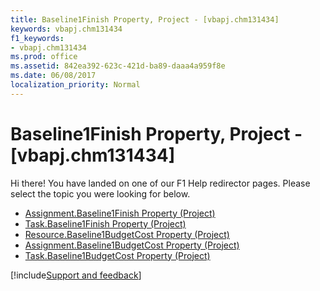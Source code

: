 ```yaml
---
title: Baseline1Finish Property, Project - [vbapj.chm131434]
keywords: vbapj.chm131434
f1_keywords:
- vbapj.chm131434
ms.prod: office
ms.assetid: 842ea392-623c-421d-ba89-daaa4a959f8e
ms.date: 06/08/2017
localization_priority: Normal
---
```



# Baseline1Finish Property, Project - [vbapj.chm131434]

Hi there! You have landed on one of our F1 Help redirector pages. Please select the topic you were looking for below.

- [Assignment.Baseline1Finish Property (Project)](https://msdn.microsoft.com/library/92141961-5d2c-4fb8-8924-065e1b3bddb6%28Office.15%29.aspx)
- [Task.Baseline1Finish Property (Project)](https://msdn.microsoft.com/library/36586b44-ed03-071f-3c1a-14d3ef298b07%28Office.15%29.aspx)
- [Resource.Baseline1BudgetCost Property (Project)](https://msdn.microsoft.com/library/e855e2a1-a540-6d9f-dcb0-6bff10c140bf%28Office.15%29.aspx)
- [Assignment.Baseline1BudgetCost Property (Project)](https://msdn.microsoft.com/library/b58491e6-11f2-3f85-4e9a-ba686c353304%28Office.15%29.aspx)
- [Task.Baseline1BudgetCost Property (Project)](https://msdn.microsoft.com/library/e125b77a-bf4e-5485-b183-d1d724cde752%28Office.15%29.aspx)

[!include[Support and feedback](~/includes/feedback-boilerplate.md)]